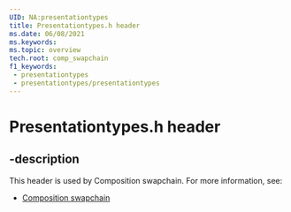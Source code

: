 ```yaml
---
UID: NA:presentationtypes
title: Presentationtypes.h header
ms.date: 06/08/2021
ms.keywords: 
ms.topic: overview
tech.root: comp_swapchain
f1_keywords:
 - presentationtypes
 - presentationtypes/presentationtypes
---
```


# Presentationtypes.h header


## -description

This header is used by Composition swapchain. For more information, see:

- [Composition swapchain](../_comp_swapchain/index.md)

